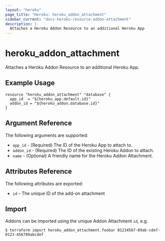 ```yaml
---
layout: "heroku"
page_title: "Heroku: heroku_addon_attachment"
sidebar_current: "docs-heroku-resource-addon-attachment"
description: |-
  Attaches a Heroku Addon Resource to an additional Heroku App
---
```


# heroku\_addon\_attachment

Attaches a Heroku Addon Resource to an additional Heroku App.

## Example Usage

```hcl
resource "heroku_addon_attachment" "database" {
  app_id  = "${heroku_app.default.id}"
  addon_id = "${heroku_addon.database.id}"
}
```

## Argument Reference

The following arguments are supported:

* `app_id` - (Required) The ID of the Heroku App to attach to.
* `addon_id` - (Required) The ID of the existing Heroku Addon to attach.
* `name` - (Optional) A friendly name for the Heroku Addon Attachment.

## Attributes Reference

The following attributes are exported:

* `id` - The unique ID of the add-on attachment

## Import

Addons can be imported using the unique Addon Attachment `id`, e.g.

```
$ terraform import heroku_addon_attachment.foobar 01234567-89ab-cdef-0123-456789abcdef
```
